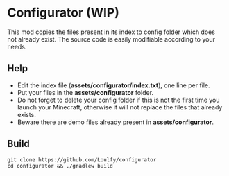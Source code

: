 # Configurator (WIP)
This mod copies the files present in its index to config folder which does not already exist.
The source code is easily modifiable according to your needs.

## Help
* Edit the index file  (**assets/configurator/index.txt**), one line per file.
* Put your files in the **assets/configurator** folder.
* Do not forget to delete your config folder if this is not the first time you launch your Minecraft, otherwise it will not replace the files that already exists.
* Beware there are demo files already present in **assets/configurator**.

## Build
```console
git clone https://github.com/Loulfy/configurator
cd configurator && ./gradlew build
```
